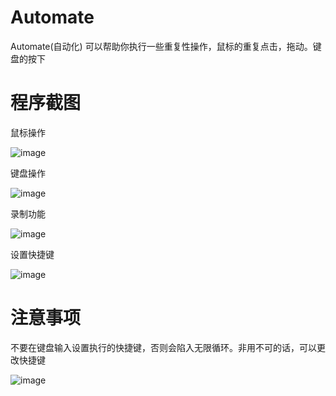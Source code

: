 # Automate
Automate(自动化) 可以帮助你执行一些重复性操作，鼠标的重复点击，拖动。键盘的按下

# 程序截图

鼠标操作

![image](https://github.com/user-attachments/assets/8aa8e419-f484-49d4-b039-95e4271ba32a)



键盘操作

![image](https://github.com/user-attachments/assets/1d19b659-7593-4086-aade-94d24b542601)



录制功能

![image](https://github.com/user-attachments/assets/a002e730-7a0c-4733-b3b5-b91ed05a7cb3)



设置快捷键

![image](https://github.com/user-attachments/assets/d2589bc1-a58f-406a-80cf-9b615f387f2b)


# 注意事项
不要在键盘输入设置执行的快捷键，否则会陷入无限循环。非用不可的话，可以更改快捷键

![image](https://github.com/user-attachments/assets/6645f764-a1d0-4f20-a1fd-ce0666507575)



